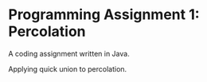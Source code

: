 # Programming Assignment 1: Percolation
A coding assignment written in Java. 

Applying quick union to percolation.
